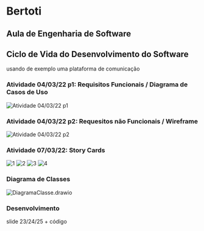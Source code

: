 # Bertoti

## Aula de Engenharia de Software


## Ciclo de Vida do Desenvolvimento do Software
usando de exemplo uma plataforma de comunicação

### Atividade 04/03/22 p1: Requisitos Funcionais / Diagrama de Casos de Uso
![Atividade 04/03/22 p1](https://github.com/MrZeroLeft/Bertoti/blob/main/Atividade%20EdS%2004.03.22%20p1.png)


### Atividade 04/03/22 p2: Requesitos não Funcionais / Wireframe
![Atividade 04/03/22 p2](https://github.com/MrZeroLeft/Bertoti/blob/main/Atividade%20EdS%2004.03.22%20p2.png)


### Atividade 07/03/22: Story Cards

![1](https://github.com/MrZeroLeft/Bertoti/blob/main/Cards/1.png)
![2](https://github.com/MrZeroLeft/Bertoti/blob/main/Cards/2.png)
![3](https://github.com/MrZeroLeft/Bertoti/blob/main/Cards/3.png)
![4](https://github.com/MrZeroLeft/Bertoti/blob/main/Cards/4.png)

### Diagrama de Classes
![DiagramaClasse.drawio](https://github.com/MrZeroLeft/Bertoti/blob/main/DiagramaClasse.drawio.png)

### Desenvolvimento
slide 23/24/25 + código
